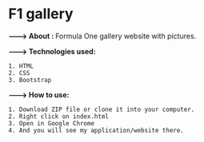 # F1 gallery

<b>---> About : </b>Formula One gallery website with pictures.

<b>---> Technologies used: </b>

    1. HTML
    2. CSS
    3. Bootstrap
    
<b>---> How to use:</b> 

    1. Download ZIP file or clone it into your computer.
    2. Right click on index.html 
    3. Open in Google Chrome
    4. And you will see my application/website there.
